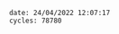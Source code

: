 

                date: 24/04/2022 12:07:17
                cycles: 78780

                         